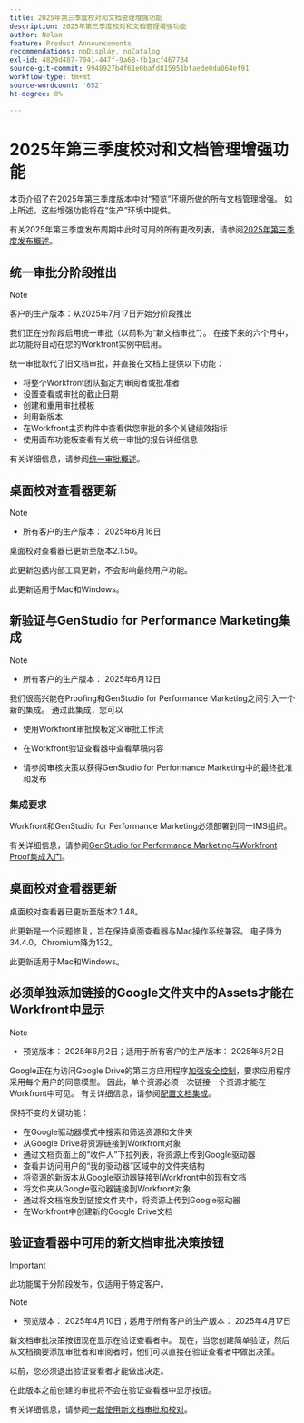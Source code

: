```yaml
---
title: 2025年第三季度校对和文档管理增强功能
description: 2025年第三季度校对和文档管理增强功能
author: Nolan
feature: Product Announcements
recommendations: noDisplay, noCatalog
exl-id: 4829d487-7041-447f-9a68-fb1acf467734
source-git-commit: 9948927b4f61e0bafd815951bfaede0da064ef91
workflow-type: tm+mt
source-wordcount: '652'
ht-degree: 0%

---
```


# 2025年第三季度校对和文档管理增强功能

本页介绍了在2025年第三季度版本中对“预览”环境所做的所有文档管理增强。 如上所述，这些增强功能将在“生产”环境中提供。

有关2025年第三季度发布周期中此时可用的所有更改列表，请参阅[2025年第三季度发布概述](/help/quicksilver/product-announcements/product-releases/25-q3-release-activity/25-q3-release-overview.md)。

<!--## Adobe Express and Workfront Proof integration

We are excited to announce a new integration between Adobe Express and Workfront Proof.

With this integration, you can 

* Streamline collaboration between creative, legal, and compliance teams to reduce time-to-publish while maintaining oversight  

* Conduct for deep reviews using drawing markups, annotations, and commenting with the Workfront proofing viewer 

* Meet enterprise compliance standards with electronic signatures and full audit logs 

* Require approval on any remixed files from an Express branded template  

* Map an Express template to a multi-stage review and approval workflow using advanced proof templates

Note: The integration must be enabled for your accounts by the Adobe Product Team.

For more information, see [Get started with the Adobe Express and Workfront Proof integration](/help/quicksilver/workfront-integrations-and-apps/review-and-approval-integrations/wf-proof-and-express.md).
-->

## 统一审批分阶段推出

>[!NOTE]
>
>客户的生产版本：从2025年7月17日开始分阶段推出


我们正在分阶段启用统一审批（以前称为“新文档审批”）。 在接下来的六个月中，此功能将自动在您的Workfront实例中启用。

统一审批取代了旧文档审批，并直接在文档上提供以下功能：

* 将整个Workfront团队指定为审阅者或批准者
* 设置查看或审批的截止日期
* 创建和重用审批模板
* 利用新版本
* 在Workfront主页构件中查看供您审批的多个关键绩效指标
* 使用画布功能板查看有关统一审批的报告详细信息

有关详细信息，请参阅[统一审批概述](/help/quicksilver/review-and-approve-work/document-reviews-and-approvals/document-approvals-overview.md)。

## 桌面校对查看器更新

>[!NOTE]
>
>* 所有客户的生产版本： 2025年6月16日

桌面校对查看器已更新至版本2.1.50。

此更新包括内部工具更新，不会影响最终用户功能。

此更新适用于Mac和Windows。

## 新验证与GenStudio for Performance Marketing集成

>[!NOTE]
>
>* 所有客户的生产版本： 2025年6月12日

我们很高兴能在Proofing和GenStudio for Performance Marketing之间引入一个新的集成。 通过此集成，您可以

* 使用Workfront审批模板定义审批工作流

* 在Workfront验证查看器中查看草稿内容

* 请参阅审核决策以获得GenStudio for Performance Marketing中的最终批准和发布

### 集成要求

Workfront和GenStudio for Performance Marketing必须部署到同一IMS组织。

有关详细信息，请参阅[GenStudio for Performance Marketing与Workfront Proof集成入门](/help/quicksilver/workfront-integrations-and-apps/review-and-approval-integrations/wf-proof-and-genstudio.md)。

## 桌面校对查看器更新

桌面校对查看器已更新至版本2.1.48。

此更新是一个问题修复，旨在保持桌面查看器与Mac操作系统兼容。 电子降为34.4.0，Chromium降为132。

此更新适用于Mac和Windows。


## 必须单独添加链接的Google文件夹中的Assets才能在Workfront中显示

>[!NOTE]
>
>* 预览版本： 2025年6月2日；适用于所有客户的生产版本： 2025年6月2日

Google正在为访问Google Drive的第三方应用程序[加强安全控制](https://workspace.google.com/blog/product-announcements/enhancing-security-controls-for-google-drive-third-party-apps)，要求应用程序采用每个用户的同意模型。 因此，单个资源必须一次链接一个资源才能在Workfront中可见。 有关详细信息，请参阅[配置文档集成](/help/quicksilver/administration-and-setup/configure-integrations/configure-document-integrations.md)。

保持不变的关键功能：

* 在Google驱动器模式中搜索和筛选资源和文件夹
* 从Google Drive将资源链接到Workfront对象
* 通过文档页面上的“收件人”下拉列表，将资源上传到Google驱动器
* 查看并访问用户的“我的驱动器”区域中的文件夹结构
* 将资源的新版本从Google驱动器链接到Workfront中的现有文档
* 将文件夹从Google驱动器链接到Workfront对象
* 通过将文档拖放到链接文件夹中，将资源上传到Google驱动器
* 在Workfront中创建新的Google Drive文档


## 验证查看器中可用的新文档审批决策按钮

>[!IMPORTANT]
>
>此功能属于分阶段发布，仅适用于特定客户。

>[!NOTE]
>
>* 预览版本： 2025年4月10日；适用于所有客户的生产版本： 2025年4月17日

新文档审批决策按钮现在显示在验证查看者中。 现在，当您创建简单验证，然后从文档摘要添加审批者和审阅者时，他们可以直接在验证查看者中做出决策。

以前，您必须退出验证查看者才能做出决定。

在此版本之前创建的审批将不会在验证查看器中显示按钮。

有关详细信息，请参阅[一起使用新文档审批和校对](/help/quicksilver/review-and-approve-work/document-reviews-and-approvals/doc-approvals-and-proofing.md)。
